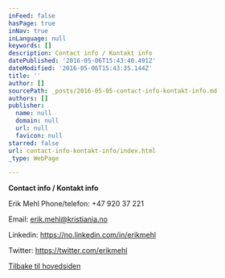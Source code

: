 ```yaml
---
inFeed: false
hasPage: true
inNav: true
inLanguage: null
keywords: []
description: Contact info / Kontakt info
datePublished: '2016-05-06T15:43:40.491Z'
dateModified: '2016-05-06T15:43:35.144Z'
title: ''
author: []
sourcePath: _posts/2016-05-05-contact-info-kontakt-info.md
authors: []
publisher:
  name: null
  domain: null
  url: null
  favicon: null
starred: false
url: contact-info-kontakt-info/index.html
_type: WebPage

---
```

**Contact info / Kontakt info**

Erik Mehl Phone/telefon: +47 920 37 221 

Email: erik.mehl@kristiania.no

Linkedin: https://no.linkedin.com/in/erikmehl

Twitter: https://twitter.com/erikmehl

[Tilbake til hovedsiden][0]

[0]: https://thegrid.ai/passion-for-sales-management/
